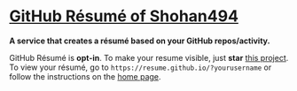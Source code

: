 # [GitHub Résumé of Shohan494](https://resume.github.io/)

**A service that creates a résumé based on your GitHub repos/activity.**

GitHub Résumé is **opt-in**. To make your resume visible, just **star** [this project](https://github.com/resume/resume.github.com). To view your résumé, go to `https://resume.github.io/?yourusername` or follow the instructions on the [home page](https://resume.github.io/).
